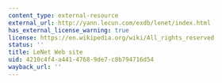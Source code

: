 ```yaml
---
content_type: external-resource
external_url: http://yann.lecun.com/exdb/lenet/index.html
has_external_license_warning: true
license: https://en.wikipedia.org/wiki/All_rights_reserved
status: ''
title: LeNet Web site
uid: 4210c4f4-a441-4768-9de7-c8b794716d54
wayback_url: ''
---
```

